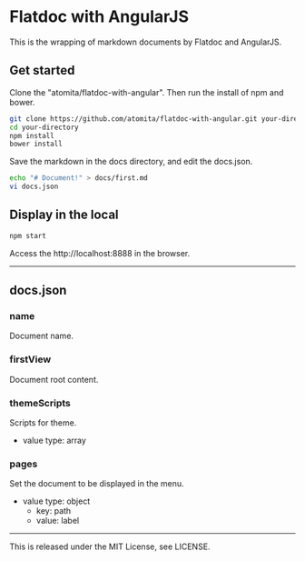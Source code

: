 Flatdoc with AngularJS
====================

This is the wrapping of markdown documents by Flatdoc and AngularJS.

## Get started

Clone the "atomita/flatdoc-with-angular".
Then run the install of npm and bower.

```sh
git clone https://github.com/atomita/flatdoc-with-angular.git your-directory
cd your-directory
npm install
bower install
```

Save the markdown in the docs directory, and edit the docs.json.

```sh
echo "# Document!" > docs/first.md
vi docs.json
```

## Display in the local

```sh
npm start
```

Access the http://localhost:8888 in the browser.

------------------------------------

## docs.json

### name

Document name.

### firstView

Document root content.

### themeScripts

Scripts for theme.
- value type: array

### pages

Set the document to be displayed in the menu.
- value type: object
	- key: path
	- value: label


-------------------------------------

This is released under the MIT License, see LICENSE.
